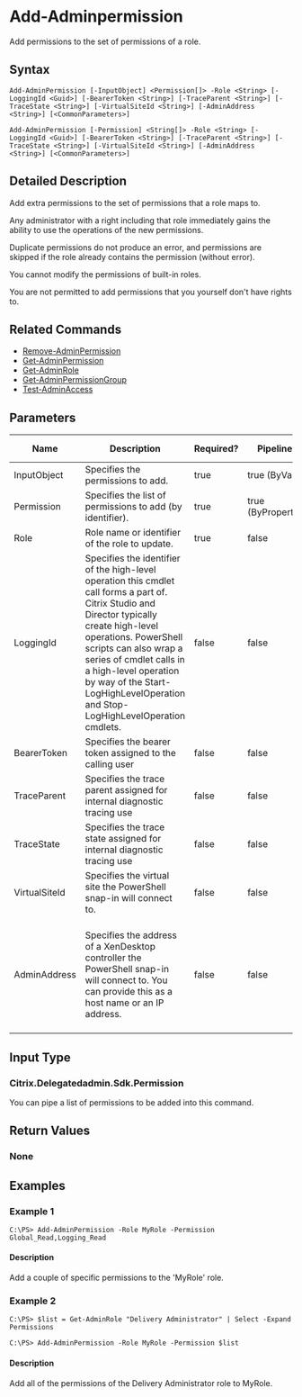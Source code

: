 ﻿
# Add-Adminpermission
Add permissions to the set of permissions of a role.
## Syntax

```
Add-AdminPermission [-InputObject] <Permission[]> -Role <String> [-LoggingId <Guid>] [-BearerToken <String>] [-TraceParent <String>] [-TraceState <String>] [-VirtualSiteId <String>] [-AdminAddress <String>] [<CommonParameters>]  
  
Add-AdminPermission [-Permission] <String[]> -Role <String> [-LoggingId <Guid>] [-BearerToken <String>] [-TraceParent <String>] [-TraceState <String>] [-VirtualSiteId <String>] [-AdminAddress <String>] [<CommonParameters>]
```

## Detailed Description
Add extra permissions to the set of permissions that a role maps to.

Any administrator with a right including that role immediately gains the ability to use the operations of the new permissions.

Duplicate permissions do not produce an error, and permissions are skipped if the role already contains the permission (without error).

You cannot modify the permissions of built-in roles.

You are not permitted to add permissions that you yourself don't have rights to.


## Related Commands

* [Remove-AdminPermission](../Remove-AdminPermission/)
* [Get-AdminPermission](../Get-AdminPermission/)
* [Get-AdminRole](../Get-AdminRole/)
* [Get-AdminPermissionGroup](../Get-AdminPermissionGroup/)
* [Test-AdminAccess](../Test-AdminAccess/)
## Parameters
| Name   | Description | Required? | Pipeline Input | Default Value |
| --- | --- | --- | --- | --- |
| InputObject | Specifies the permissions to add. | true | true (ByValue) |  |
| Permission | Specifies the list of permissions to add (by identifier). | true | true (ByPropertyName) |  |
| Role | Role name or identifier of the role to update. | true | false |  |
| LoggingId | Specifies the identifier of the high-level operation this cmdlet call forms a part of. Citrix Studio and Director typically create high-level operations. PowerShell scripts can also wrap a series of cmdlet calls in a high-level operation by way of the Start-LogHighLevelOperation and Stop-LogHighLevelOperation cmdlets. | false | false |  |
| BearerToken | Specifies the bearer token assigned to the calling user | false | false |  |
| TraceParent | Specifies the trace parent assigned for internal diagnostic tracing use | false | false |  |
| TraceState | Specifies the trace state assigned for internal diagnostic tracing use | false | false |  |
| VirtualSiteId | Specifies the virtual site the PowerShell snap-in will connect to. | false | false |  |
| AdminAddress | Specifies the address of a XenDesktop controller the PowerShell snap-in will connect to. You can provide this as a host name or an IP address. | false | false | Localhost. Once a value is provided by any cmdlet, this value becomes the default. |

## Input Type

### Citrix.Delegatedadmin.Sdk.Permission
You can pipe a list of permissions to be added into this command.
## Return Values

### None

## Examples

### Example 1

```
C:\PS> Add-AdminPermission -Role MyRole -Permission Global_Read,Logging_Read
```

#### Description
Add a couple of specific permissions to the 'MyRole' role.
### Example 2

```
C:\PS> $list = Get-AdminRole "Delivery Administrator" | Select -Expand Permissions  
  
C:\PS> Add-AdminPermission -Role MyRole -Permission $list
```

#### Description
Add all of the permissions of the Delivery Administrator role to MyRole.
